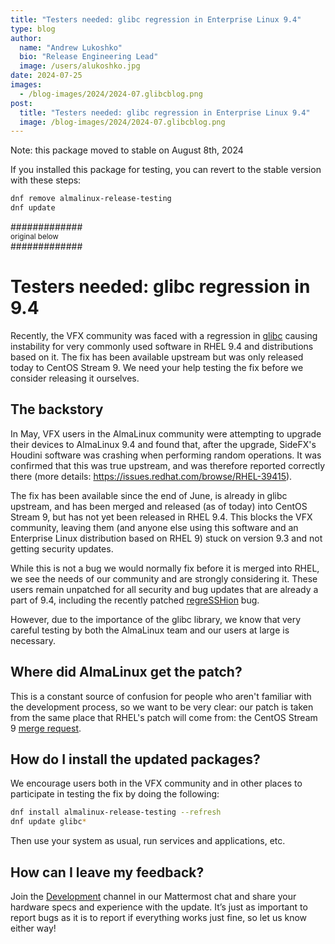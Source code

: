```yaml
---
title: "Testers needed: glibc regression in Enterprise Linux 9.4"
type: blog
author:
  name: "Andrew Lukoshko"
  bio: "Release Engineering Lead"
  image: /users/alukoshko.jpg
date: 2024-07-25
images:
  - /blog-images/2024/2024-07.glibcblog.png
post:
  title: "Testers needed: glibc regression in Enterprise Linux 9.4"
  image: /blog-images/2024/2024-07.glibcblog.png
---
```


Note: this package moved to stable on August 8th, 2024

If you installed this package for testing, you can revert to the stable version with these steps:

```bash
dnf remove almalinux-release-testing
dnf update
```

#############
<br /><small>original below</small><br />
#############

# Testers needed: glibc regression in 9.4

Recently, the VFX community was faced with a regression in [glibc](https://en.wikipedia.org/wiki/Glibc) causing instability for very commonly used software in RHEL 9.4 and distributions based on it. The fix has been available upstream but was only released today to CentOS Stream 9. We need your help testing the fix before we consider releasing it ourselves.

## The backstory

In May, VFX users in the AlmaLinux community were attempting to upgrade their devices to AlmaLinux 9.4 and found that, after the upgrade, SideFX's Houdini software was crashing when performing random operations. It was confirmed that this was true upstream, and was therefore reported correctly there (more details: https://issues.redhat.com/browse/RHEL-39415).

The fix has been available since the end of June, is already in glibc upstream, and has been merged and released (as of today) into CentOS Stream 9, but has not yet been released in RHEL 9.4. This blocks the VFX community, leaving them (and anyone else using this software and an Enterprise Linux distribution based on RHEL 9) stuck on version 9.3 and not getting security updates.

While this is not a bug we would normally fix before it is merged into RHEL, we see the needs of our community and are strongly considering it. These users remain unpatched for all security and bug updates that are already a part of 9.4, including the recently patched [regreSSHion](https://almalinux.org/blog/2024-07-01-almalinux-9-cve-2024-6387/) bug.

However, due to the importance of the glibc library, we know that very careful testing by both the AlmaLinux team and our users at large is necessary.

## Where did AlmaLinux get the patch?

This is a constant source of confusion for people who aren't familiar with the development process, so we want to be very clear: our patch is taken from the same place that RHEL's patch will come from: the CentOS Stream 9 [merge request](https://gitlab.com/redhat/centos-stream/rpms/glibc/-/merge_requests/176).

## How do I install the updated packages?

We encourage users both in the VFX community and in other places to participate in testing the fix by doing the following:

```bash
dnf install almalinux-release-testing --refresh
dnf update glibc*
```

Then use your system as usual, run services and applications, etc.

## How can I leave my feedback?

Join the [Development](https://chat.almalinux.org/almalinux/channels/development) channel in our Mattermost chat and share your hardware specs and experience with the update. It’s just as important to report bugs as it is to report if everything works just fine, so let us know either way!
